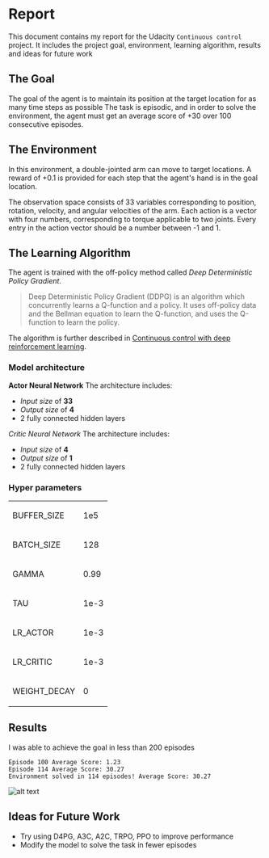 # Report
This document contains my report for the Udacity `Continuous control` project. It includes the project goal, environment, learning algorithm, results and ideas for future work

## The Goal
The goal of the agent is to maintain its position at the target location for as many time steps as possible
The task is episodic, and in order to solve the environment, the agent must get an average score of +30 over 100 consecutive episodes.

## The Environment

In this environment, a double-jointed arm can move to target locations. A reward of +0.1 is provided for each step that the agent's hand is in the goal location.

The observation space consists of 33 variables corresponding to position, rotation, velocity, and angular velocities of the arm. Each action is a vector with four numbers, corresponding to torque applicable to two joints. Every entry in the action vector should be a number between -1 and 1.

## The Learning Algorithm
The agent is trained with the off-policy method called *Deep Deterministic Policy Gradient*.
> Deep Deterministic Policy Gradient (DDPG) is an algorithm which concurrently learns a Q-function and a policy. It uses off-policy data and the Bellman equation to learn the Q-function, and uses the Q-function to learn the policy.

The algorithm is further described in [Continuous control with deep reinforcement learning](https://arxiv.org/abs/1509.02971).

### Model architecture

**Actor Neural Network**
The architecture includes:
- _Input size_ of **33**
- _Output size_ of **4**
- 2 fully connected hidden layers

*Critic Neural Network*
The architecture includes:
- _Input size_ of **4**
- _Output size_ of **1**
- 2 fully connected hidden layers



### Hyper parameters
|                                            |                                          |
| :----------------------------------------- | :--------------------------------------- |
| <p align="left">BUFFER_SIZE</p>            | <p align="left">1e5</p>                  |
| <p align="left">BATCH_SIZE</p>             | <p align="left">128</p>                  |
| <p align="left">GAMMA</p>                  | <p align="left">0.99</p>                 |
| <p align="left">TAU</p>                    | <p align="left">1e-3</p>                 |
| <p align="left">LR_ACTOR</p>               | <p align="left">1e-3</p>                 |
| <p align="left">LR_CRITIC</p>              | <p align="left">1e-3</p>                 |
| <p align="left">WEIGHT_DECAY</p>           | <p align="left">0</p>                    |

## Results

I was able to achieve the goal in less than 200 episodes

```angular2html
Episode 100	Average Score: 1.23
Episode 114	Average Score: 30.27
Environment solved in 114 episodes!	Average Score: 30.27
```
![alt text](./score_chart.jpg)

## Ideas for Future Work

- Try using D4PG, A3C, A2C, TRPO, PPO to improve performance
- Modify the model to solve the task in fewer episodes
